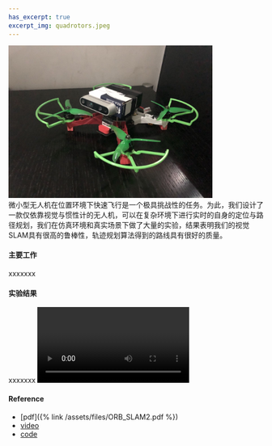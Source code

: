 ```yaml
---
has_excerpt: true
excerpt_img: quadrotors.jpeg
---
```

<img loading="lazy" src="/assets/images/quadrotors.jpeg" alt="Smiley face" width="80%">

<br/>
  微小型无人机在位置环境下快速飞行是一个极具挑战性的任务。为此，我们设计了一款仅依靠视觉与惯性计的无人机，可以在复杂环境下进行实时的自身的定位与路径规划，我们在仿真环境和真实场景下做了大量的实验，结果表明我们的视觉SLAM具有很高的鲁棒性，轨迹规划算法得到的路线具有很好的质量。
<!--more-->

#### 主要工作
xxxxxxx
#### 实验结果
xxxxxxx
<video src="/assets/media/orb_slam_demo.mp4" controls="controls">
您的浏览器不支持 video 标签。
</video>
#### Reference
* [pdf]({% link /assets/files/ORB_SLAM2.pdf %})
* [video](https://www.bilibili.com/video/BV1mt4y1e7TS?from=search&seid=9580916672254488419)
* [code](https://github.com/HKUST-Aerial-Robotics/Fast-Planner)

